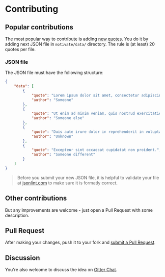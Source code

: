 # Contributing

## Popular contributions

The most popular way to contribute is adding [new quotes](https://github.com/mubaris/motivate/issues/3). You do it by adding next JSON file in `motivate/data/` directory. The rule is (at least) 20 quotes per file.

### JSON file

The JSON file must have the following structure:

```json
{
	"data": [
		{
			"quote": "Lorem ipsum dolor sit amet, consectetur adipiscing elit.",
			"author": "Someone"
		},
		{
			"quote": "Ut enim ad minim veniam, quis nostrud exercitation ullamco laboris.",
			"author": "Someone else"
		},
		{
			"quote": "Duis aute irure dolor in reprehenderit in voluptate velit.",
			"author": "Unknown"
		},
		{
			"quote": "Excepteur sint occaecat cupidatat non proident.",
			"author": "Someone different"
		}
	]
}
```

> Before you submit your new JSON file, it is helpful to validate your file at [jsonlint.com](https://jsonlint.com/) to make sure it is formatly correct.

## Other contributions

But any improvements are welcome - just open a Pull Request with some description.

## Pull Request

After making your changes, push it to your fork and [submit a Pull Request](https://github.com/mubaris/motivate/compare).

## Discussion

You're also welcome to discuss the idea on [Gitter Chat](https://gitter.im/pymotivate/Lobby?utm_source=badge&utm_medium=badge&utm_campaign=pr-badge&utm_content=badge).
